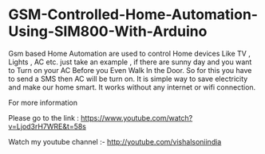 # GSM-Controlled-Home-Automation-Using-SIM800-With-Arduino
Gsm based Home Automation are used to control Home devices Like TV , Lights , AC etc.  just take an example , if there are sunny day and you want to Turn on your AC Before you Even Walk In the Door.  So for this you have to send a SMS then AC will be turn on.  It is simple way to save electricity and make our home smart.
It works without any internet or wifi connection.

For more information 

Please go to the link : https://www.youtube.com/watch?v=Ljod3rH7WRE&t=58s

Watch my youtube channel :- http://youtube.com/vishalsoniindia
